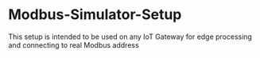 # Modbus-Simulator-Setup
This setup is intended to be used on any IoT Gateway for edge processing and connecting to real Modbus address 
